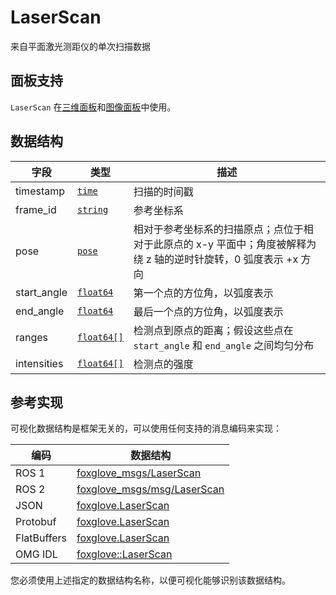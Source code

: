 # LaserScan

来自平面激光测距仪的单次扫描数据

## 面板支持

`LaserScan` 在[三维面板](../4-panel/2-3d-panel.md)和[图像面板](../4-panel/5-image-panel.md)中使用。

## 数据结构

| 字段        | 类型                                      | 描述                                                                                                             |
| ----------- | ----------------------------------------- | ---------------------------------------------------------------------------------------------------------------- |
| timestamp   | [`time`](./built-in%20types#time)         | 扫描的时间戳                                                                                                     |
| frame_id    | [`string`](./built-in%20types#string)     | 参考坐标系                                                                                                       |
| pose        | [`pose`](./pose)                          | 相对于参考坐标系的扫描原点；点位于相对于此原点的 x-y 平面中；角度被解释为绕 z 轴的逆时针旋转，0 弧度表示 +x 方向 |
| start_angle | [`float64`](./built-in%20types#float64)   | 第一个点的方位角，以弧度表示                                                                                     |
| end_angle   | [`float64`](./built-in%20types#float64)   | 最后一个点的方位角，以弧度表示                                                                                   |
| ranges      | [`float64[]`](./built-in%20types#float64) | 检测点到原点的距离；假设这些点在 `start_angle` 和 `end_angle` 之间均匀分布                                       |
| intensities | [`float64[]`](./built-in%20types#float64) | 检测点的强度                                                                                                     |

## 参考实现

可视化数据结构是框架无关的，可以使用任何支持的消息编码来实现：

| 编码        | 数据结构                                                                                                        |
| ----------- | --------------------------------------------------------------------------------------------------------------- |
| ROS 1       | [foxglove_msgs/LaserScan](https://github.com/foxglove/foxglove-sdk/blob/main/schemas/ros1/LaserScan.msg)        |
| ROS 2       | [foxglove_msgs/msg/LaserScan](https://github.com/foxglove/foxglove-sdk/blob/main/schemas/ros2/LaserScan.msg)    |
| JSON        | [foxglove.LaserScan](https://github.com/foxglove/foxglove-sdk/blob/main/schemas/jsonschema/LaserScan.json)      |
| Protobuf    | [foxglove.LaserScan](https://github.com/foxglove/foxglove-sdk/blob/main/schemas/proto/foxglove/LaserScan.proto) |
| FlatBuffers | [foxglove.LaserScan](https://github.com/foxglove/foxglove-sdk/blob/main/schemas/flatbuffer/LaserScan.fbs)       |
| OMG IDL     | [foxglove::LaserScan](https://github.com/foxglove/foxglove-sdk/blob/main/schemas/omgidl/foxglove/LaserScan.idl) |

您必须使用上述指定的数据结构名称，以便可视化能够识别该数据结构。
